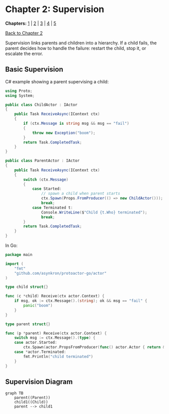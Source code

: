 # Chapter 2: Supervision

**Chapters:** [1](../chapter-1/) | [2](../chapter-2/) | [3](../chapter-3/) | [4](../chapter-4/) | [5](../chapter-5/)

[Back to Chapter 2](../)

Supervision links parents and children into a hierarchy. If a child fails, the parent decides how to handle the failure: restart the child, stop it, or escalate the error.

## Basic Supervision

C# example showing a parent supervising a child:

```csharp
using Proto;
using System;

public class ChildActor : IActor
{
    public Task ReceiveAsync(IContext ctx)
    {
        if (ctx.Message is string msg && msg == "fail")
        {
            throw new Exception("boom");
        }
        return Task.CompletedTask;
    }
}

public class ParentActor : IActor
{
    public Task ReceiveAsync(IContext ctx)
    {
        switch (ctx.Message)
        {
            case Started:
                // spawn a child when parent starts
                ctx.Spawn(Props.FromProducer(() => new ChildActor()));
                break;
            case Terminated t:
                Console.WriteLine($"Child {t.Who} terminated");
                break;
        }
        return Task.CompletedTask;
    }
}
```

In Go:

```go
package main

import (
    "fmt"
    "github.com/asynkron/protoactor-go/actor"
)

type child struct{}

func (c *child) Receive(ctx actor.Context) {
    if msg, ok := ctx.Message().(string); ok && msg == "fail" {
        panic("boom")
    }
}

type parent struct{}

func (p *parent) Receive(ctx actor.Context) {
    switch msg := ctx.Message().(type) {
    case actor.Started:
        ctx.Spawn(actor.PropsFromProducer(func() actor.Actor { return &child{} }))
    case *actor.Terminated:
        fmt.Println("child terminated")
    }
}
```

## Supervision Diagram

```mermaid
graph TB
    parent((Parent))
    child1((Child))
    parent --> child1
```
